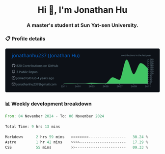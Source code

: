 <h1 align="center">Hi 👋, I'm Jonathan Hu</h1>
<h3 align="center">A master's student at Sun Yat-sen University.</h3>

<h3> 📋 Profile details </h3>

<p align="center">
  <img src="https://raw.githubusercontent.com/jonathanhu237/jonathanhu237/main/profile-summary-card-output/github_dark/0-profile-details.svg" alt="Description">
</p>

<h3> 📊 Weekly development breakdown </h3>

<!--START_SECTION:waka-->

```rust
From: 04 November 2024 - To: 06 November 2024

Total Time: 9 hrs 13 mins

Markdown      2 hrs 59 mins   >>>>>>>>-----------------   30.24 %
Astro         1 hr 42 mins    >>>>---------------------   17.29 %
CSS           55 mins         >>-----------------------   09.33 %
```

<!--END_SECTION:waka-->
